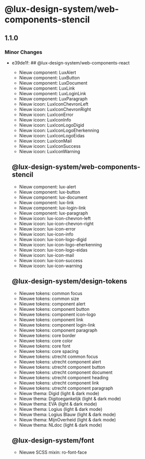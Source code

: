# @lux-design-system/web-components-stencil

## 1.1.0

### Minor Changes

- e39de1f: ## @lux-design-system/web-components-react

  - Nieuw component: LuxAlert
  - Nieuw component: LuxButton
  - Nieuw component: LuxDocument
  - Nieuw component: LuxLink
  - Nieuw component: LuxLoginLink
  - Nieuw component: LuxParagraph
  - Nieuw icoon: LuxIconChevronLeft
  - Nieuw icoon: LuxIconChevronRight
  - Nieuw icoon: LuxIconError
  - Nieuw icoon: LuxIconInfo
  - Nieuw icoon: LuxIconLogoDigid
  - Nieuw icoon: LuxIconLogoEherkenning
  - Nieuw icoon: LuxIconLogoEidas
  - Nieuw icoon: LuxIconMail
  - Nieuw icoon: LuxIconSuccess
  - Nieuw icoon: LuxIconWarning

  ## @lux-design-system/web-components-stencil

  - Nieuw component: lux-alert
  - Nieuw component: lux-button
  - Nieuw component: lux-document
  - Nieuw component: lux-link
  - Nieuw component: lux-login-link
  - Nieuw component: lux-paragraph
  - Nieuw icoon: lux-icon-chevron-left
  - Nieuw icoon: lux-icon-chevron-right
  - Nieuw icoon: lux-icon-error
  - Nieuw icoon: lux-icon-info
  - Nieuw icoon: lux-icon-logo-digid
  - Nieuw icoon: lux-icon-logo-eherkenning
  - Nieuw icoon: lux-icon-logo-eidas
  - Nieuw icoon: lux-icon-mail
  - Nieuw icoon: lux-icon-success
  - Nieuw icoon: lux-icon-warning

  ## @lux-design-system/design-tokens

  - Nieuwe tokens: common focus
  - Nieuwe tokens: common size
  - Nieuwe tokens: component alert
  - Nieuwe tokens: component button
  - Nieuwe tokens: component icon-logo
  - Nieuwe tokens: component link
  - Nieuwe tokens: component login-link
  - Nieuwe tokens: component paragraph
  - Nieuwe tokens: core border
  - Nieuwe tokens: core color
  - Nieuwe tokens: core font
  - Nieuwe tokens: core spacing
  - Nieuwe tokens: utrecht common focus
  - Nieuwe tokens: utrecht component alert
  - Nieuwe tokens: utrecht component button
  - Nieuwe tokens: utrecht component document
  - Nieuwe tokens: utrecht component heading
  - Nieuwe tokens: utrecht component link
  - Nieuwe tokens: utrecht component paragraph
  - Nieuw thema: Digid (light & dark mode)
  - Nieuw thema: Digitoegankelijk (light & dark mode)
  - Nieuw thema: EVA (light & dark mode)
  - Nieuw thema: Logius (light & dark mode)
  - Nieuw thema: Logius Blauw (light & dark mode)
  - Nieuw thema: MijnOverheid (light & dark mode)
  - Nieuw thema: NLdoc (light & dark mode)

  ## @lux-design-system/font

  - Nieuwe SCSS mixin: ro-font-face
